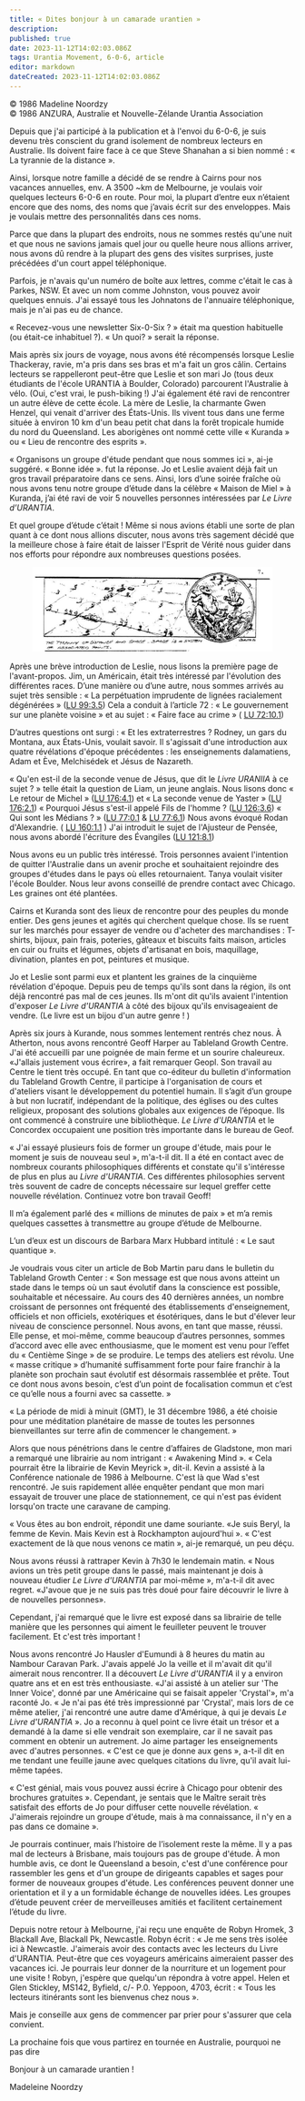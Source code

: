 ```yaml
---
title: « Dites bonjour à un camarade urantien »
description: 
published: true
date: 2023-11-12T14:02:03.086Z
tags: Urantia Movement, 6-0-6, article
editor: markdown
dateCreated: 2023-11-12T14:02:03.086Z
---
```


<p class="v-card v-sheet theme--light gray lighten-3 px-2 py-1">© 1986 Madeline Noordzy<br>© 1986 ANZURA, Australie et Nouvelle-Zélande Urantia Association</p>


Depuis que j'ai participé à la publication et à l'envoi du 6-0-6, je suis devenu très conscient du grand isolement de nombreux lecteurs en Australie. Ils doivent faire face à ce que Steve Shanahan a si bien nommé : « La tyrannie de la distance ».

Ainsi, lorsque notre famille a décidé de se rendre à Cairns pour nos vacances annuelles, env. A 3500 ~km de Melbourne, je voulais voir quelques lecteurs 6-0-6 en route. Pour moi, la plupart d’entre eux n’étaient encore que des noms, des noms que j’avais écrit sur des enveloppes. Mais je voulais mettre des personnalités dans ces noms.

Parce que dans la plupart des endroits, nous ne sommes restés qu'une nuit et que nous ne savions jamais quel jour ou quelle heure nous allions arriver, nous avons dû rendre à la plupart des gens des visites surprises, juste précédées d'un court appel téléphonique.

Parfois, je n'avais qu'un numéro de boîte aux lettres, comme c'était le cas à Parkes, NSW. Et avec un nom comme Johnston, vous pouvez avoir quelques ennuis. J'ai essayé tous les Johnatons de l'annuaire téléphonique, mais je n'ai pas eu de chance.

« Recevez-vous une newsletter Six-0-Six ? » était ma question habituelle (ou était-ce inhabituel ?). « Un quoi? » serait la réponse.

Mais après six jours de voyage, nous avons été récompensés lorsque Leslie Thackeray, ravie, m'a pris dans ses bras et m'a fait un gros câlin. Certains lecteurs se rappelleront peut-être que Leslie et son mari Jo (tous deux étudiants de l'école URANTIA à Boulder, Colorado) parcourent l'Australie à vélo. (Oui, c'est vrai, le push-biking !) J'ai également été ravi de rencontrer un autre élève de cette école. La mère de Leslie, la charmante Gwen Henzel, qui venait d'arriver des États-Unis. Ils vivent tous dans une ferme située à environ 10 km d'un beau petit chat dans la forêt tropicale humide du nord du Queensland. Les aborigènes ont nommé cette ville « Kuranda » ou « Lieu de rencontre des esprits ».

« Organisons un groupe d'étude pendant que nous sommes ici », ai-je suggéré. « Bonne idée ». fut la réponse. Jo et Leslie avaient déjà fait un gros travail préparatoire dans ce sens. Ainsi, lors d’une soirée fraîche où nous avons tenu notre groupe d’étude dans la célèbre « Maison de Miel » à Kuranda, j’ai été ravi de voir 5 nouvelles personnes intéressées par _Le Livre d’URANTIA_.

Et quel groupe d’étude c’était ! Même si nous avions établi une sorte de plan quant à ce dont nous allions discuter, nous avons très sagement décidé que la meilleure chose à faire était de laisser l'Esprit de Vérité nous guider dans nos efforts pour répondre aux nombreuses questions posées.

<figure id="Figure_2" class="image urantiapedia" alt="Tyranny of distance">
<img src="/image/article/606/distance.jpg">
</figure>

Après une brève introduction de Leslie, nous lisons la première page de l'avant-propos. Jim, un Américain, était très intéressé par l'évolution des différentes races. D’une manière ou d’une autre, nous sommes arrivés au sujet très sensible : « La perpétuation imprudente de lignées racialement dégénérées » ([LU 99:3.5](/fr/The_Urantia_Book/99#p3_5)) Cela a conduit à l’article 72 : « Le gouvernement sur une planète voisine » et au sujet : « Faire face au crime » ( [LU 72:10.1](/fr/The_Urantia_Book/72#p10_1))

D’autres questions ont surgi : « Et les extraterrestres ? Rodney, un gars du Montana, aux États-Unis, voulait savoir. Il s'agissait d'une introduction aux quatre révélations d'époque précédentes : les enseignements dalamatiens, Adam et Ève, Melchisédek et Jésus de Nazareth.

« Qu'en est-il de la seconde venue de Jésus, que dit le _Livre URANIIA_ à ce sujet ? » telle était la question de Liam, un jeune anglais. Nous lisons donc « Le retour de Michel » ([LU 176:4.1](/fr/The_Urantia_Book/176#p4_1)) et « La seconde venue de Yaster » ([LU 176:2.1](/fr/The_Urantia_Book/176#p2_1)) « Pourquoi Jésus s'est-il appelé Fils de l'homme ? ([LU 126:3.6](/fr/The_Urantia_Book/126#p3_6)) « Qui sont les Médians ? » ([LU 77:0.1](/fr/The_Urantia_Book/77#p0_1) & [LU 77:6.1](/fr/The_Urantia_Book/77#p6_1)) Nous avons évoqué Rodan d'Alexandrie. ( [LU 160:1.1](/fr/The_Urantia_Book/160#p1_1) ) J'ai introduit le sujet de l'Ajusteur de Pensée, nous avons abordé l'écriture des Évangiles ([LU 121:8.1](/fr/The_Urantia_Book/121#p8_1))

Nous avons eu un public très intéressé. Trois personnes avaient l'intention de quitter l'Australie dans un avenir proche et souhaitaient rejoindre des groupes d'études dans le pays où elles retournaient. Tanya voulait visiter l'école Boulder. Nous leur avons conseillé de prendre contact avec Chicago. Les graines ont été plantées.

Cairns et Kuranda sont des lieux de rencontre pour des peuples du monde entier. Des gens jeunes et agités qui cherchent quelque chose. Ils se ruent sur les marchés pour essayer de vendre ou d'acheter des marchandises : T-shirts, bijoux, pain frais, poteries, gâteaux et biscuits faits maison, articles en cuir ou fruits et légumes, objets d'artisanat en bois, maquillage, divination, plantes en pot, peintures et musique.

Jo et Leslie sont parmi eux et plantent les graines de la cinquième révélation d'époque. Depuis peu de temps qu'ils sont dans la région, ils ont déjà rencontré pas mal de ces jeunes. Ils m'ont dit qu'ils avaient l'intention d'exposer _Le Livre d'URANTIA_ à côté des bijoux qu'ils envisageaient de vendre. (Le livre est un bijou d'un autre genre ! )

Après six jours à Kurande, nous sommes lentement rentrés chez nous. À Atherton, nous avons rencontré Geoff Harper au Tableland Growth Centre. J'ai été accueilli par une poignée de main ferme et un sourire chaleureux. «J'allais justement vous écrire», a fait remarquer Geopl. Son travail au Centre le tient très occupé. En tant que co-éditeur du bulletin d'information du Tableland Growth Centre, il participe à l'organisation de cours et d'ateliers visant le développement du potentiel humain. Il s’agit d’un groupe à but non lucratif, indépendant de la politique, des églises ou des cultes religieux, proposant des solutions globales aux exigences de l’époque. Ils ont commencé à construire une bibliothèque. _Le Livre d'URANTIA_ et le Concordex occupaient une position très importante dans le bureau de Geof.

« J'ai essayé plusieurs fois de former un groupe d'étude, mais pour le moment je suis de nouveau seul », m'a-t-il dit. Il a été en contact avec de nombreux courants philosophiques différents et constate qu'il s'intéresse de plus en plus au _Livre d'URANTIA_. Ces différentes philosophies servent très souvent de cadre de concepts nécessaire sur lequel greffer cette nouvelle révélation. Continuez votre bon travail Geoff!

Il m’a également parlé des « millions de minutes de paix » et m’a remis quelques cassettes à transmettre au groupe d’étude de Melbourne.

L’un d’eux est un discours de Barbara Marx Hubbard intitulé : « Le saut quantique ».

Je voudrais vous citer un article de Bob Martin paru dans le bulletin du Tableland Growth Center : « Son message est que nous avons atteint un stade dans le temps où un saut évolutif dans la conscience est possible, souhaitable et nécessaire. Au cours des 40 dernières années, un nombre croissant de personnes ont fréquenté des établissements d'enseignement, officiels et non officiels, exotériques et ésotériques, dans le but d'élever leur niveau de conscience personnel. Nous avons, en tant que masse, réussi. Elle pense, et moi-même, comme beaucoup d’autres personnes, sommes d’accord avec elle avec enthousiasme, que le moment est venu pour l’effet du « Centième Singe » de se produire. Le temps des ateliers est révolu. Une « masse critique » d’humanité suffisamment forte pour faire franchir à la planète son prochain saut évolutif est désormais rassemblée et prête. Tout ce dont nous avons besoin, c’est d’un point de focalisation commun et c’est ce qu’elle nous a fourni avec sa cassette. »

« La période de midi à minuit (GMT), le 31 décembre 1986, a été choisie pour une méditation planétaire de masse de toutes les personnes bienveillantes sur terre afin de commencer le changement. »

Alors que nous pénétrions dans le centre d’affaires de Gladstone, mon mari a remarqué une librairie au nom intrigant : « Awakening Mind ». « Cela pourrait être la librairie de Kevin Meyrick », dit-il. Kevin a assisté à la Conférence nationale de 1986 à Melbourne. C'est là que Wad s'est rencontré. Je suis rapidement allée enquêter pendant que mon mari essayait de trouver une place de stationnement, ce qui n'est pas évident lorsqu'on tracte une caravane de camping.

« Vous êtes au bon endroit, répondit une dame souriante. «Je suis Beryl, la femme de Kevin. Mais Kevin est à Rockhampton aujourd'hui ». « C'est exactement de là que nous venons ce matin », ai-je remarqué, un peu déçu.

Nous avons réussi à rattraper Kevin à 7h30 le lendemain matin. « Nous avions un très petit groupe dans le passé, mais maintenant je dois à nouveau étudier _Le Livre d'URANTIA_ par moi-même », m'a-t-il dit avec regret. «J'avoue que je ne suis pas très doué pour faire découvrir le livre à de nouvelles personnes».

Cependant, j'ai remarqué que le livre est exposé dans sa librairie de telle manière que les personnes qui aiment le feuilleter peuvent le trouver facilement. Et c'est très important !

Nous avons rencontré Jo Hausler d'Eumundi à 8 heures du matin au Nambour Caravan Park. J'avais appelé Jo la veille et il m'avait dit qu'il aimerait nous rencontrer. Il a découvert _Le Livre d'URANTIA_ il y a environ quatre ans et en est très enthousiaste. «J'ai assisté à un atelier sur 'The Inner Voice', donné par une Américaine qui se faisait appeler 'Crystal'», m'a raconté Jo. « Je n'ai pas été très impressionné par 'Crystal', mais lors de ce même atelier, j'ai rencontré une autre dame d'Amérique, à qui je devais _Le Livre d'URANTIA_ ». Jo a reconnu à quel point ce livre était un trésor et a demandé à la dame si elle vendrait son exemplaire, car il ne savait pas comment en obtenir un autrement. Jo aime partager les enseignements avec d'autres personnes. « C'est ce que je donne aux gens », a-t-il dit en me tendant une feuille jaune avec quelques citations du livre, qu'il avait lui-même tapées.

« C'est génial, mais vous pouvez aussi écrire à Chicago pour obtenir des brochures gratuites ». Cependant, je sentais que le Maître serait très satisfait des efforts de Jo pour diffuser cette nouvelle révélation. « J'aimerais rejoindre un groupe d'étude, mais à ma connaissance, il n'y en a pas dans ce domaine ».

Je pourrais continuer, mais l’histoire de l’isolement reste la même. Il y a pas mal de lecteurs à Brisbane, mais toujours pas de groupe d'étude. À mon humble avis, ce dont le Queensland a besoin, c'est d'une conférence pour rassembler les gens et d'un groupe de dirigeants capables et sages pour former de nouveaux groupes d'étude. Les conférences peuvent donner une orientation et il y a un formidable échange de nouvelles idées. Les groupes d’étude peuvent créer de merveilleuses amitiés et facilitent certainement l’étude du livre.

Depuis notre retour à Melbourne, j'ai reçu une enquête de Robyn Hromek, 3 Blackall Ave, Blackall Pk, Newcastle. Robyn écrit : « Je me sens très isolée ici à Newcastle. J'aimerais avoir des contacts avec les lecteurs du Livre d'URANTIA. Peut-être que ces voyageurs américains aimeraient passer des vacances ici. Je pourrais leur donner de la nourriture et un logement pour une visite ! Robyn, j'espère que quelqu'un répondra à votre appel. Helen et Glen Stickley, MS142, Byfield, c/- P.0. Yeppoon, 4703, écrit : « Tous les lecteurs itinérants sont les bienvenus chez nous ».

Mais je conseille aux gens de commencer par prier pour s'assurer que cela convient.

La prochaine fois que vous partirez en tournée en Australie, pourquoi ne pas dire

Bonjour à un camarade urantien !

Madeleine Noordzy

